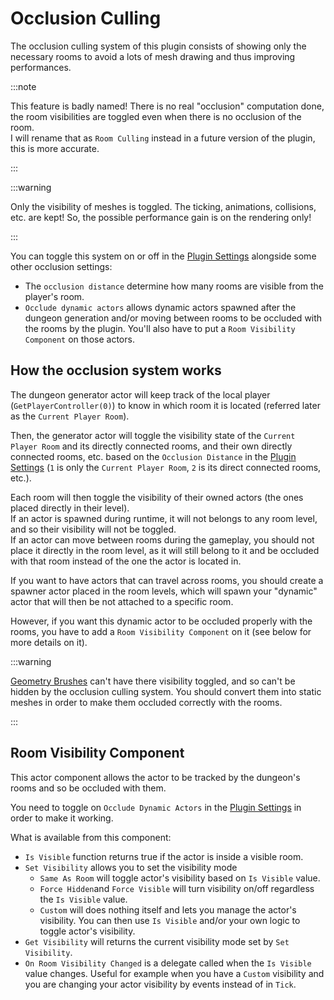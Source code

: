 # Occlusion Culling

The occlusion culling system of this plugin consists of showing only the necessary rooms to avoid a lots of mesh drawing and thus improving performances.

:::note

This feature is badly named!
There is no real "occlusion" computation done, the room visibilities are toggled even when there is no occlusion of the room.\
I will rename that as `Room Culling` instead in a future version of the plugin, this is more accurate.

:::

:::warning

Only the visibility of meshes is toggled. The ticking, animations, collisions, etc. are kept! So, the possible performance gain is on the rendering only!

:::

You can toggle this system on or off in the [Plugin Settings](Plugin-Settings.md) alongside some other occlusion settings:

- The `occlusion distance` determine how many rooms are visible from the player's room.
- `Occlude dynamic actors` allows dynamic actors spawned after the dungeon generation and/or moving between rooms to be occluded with the rooms by the plugin. You'll also have to put a `Room Visibility Component` on those actors.

## How the occlusion system works

The dungeon generator actor will keep track of the local player (`GetPlayerController(0)`) to know in which room it is located (referred later as the `Current Player Room`).

Then, the generator actor will toggle the visibility state of the `Current Player Room` and its directly connected rooms, and their own directly connected rooms, etc. based on the `Occlusion Distance` in the [Plugin Settings](Plugin-Settings.md) (`1` is only the `Current Player Room`, `2` is its direct connected rooms, etc.).

Each room will then toggle the visibility of their owned actors (the ones placed directly in their level).\
If an actor is spawned during runtime, it will not belongs to any room level, and so their visibility will not be toggled.\
If an actor can move between rooms during the gameplay, you should not place it directly in the room level, as it will still belong to it and be occluded with that room instead of the one the actor is located in.

If you want to have actors that can travel across rooms, you should create a spawner actor placed in the room levels, which will spawn your "dynamic" actor that will then be not attached to a specific room.

However, if you want this dynamic actor to be occluded properly with the rooms, you have to add a `Room Visibility Component` on it (see below for more details on it).

:::warning

[Geometry Brushes](Geometry-Brushes.md) can't have there visibility toggled, and so can't be hidden by the occlusion culling system.
You should convert them into static meshes in order to make them occluded correctly with the rooms.

:::

## Room Visibility Component

This actor component allows the actor to be tracked by the dungeon's rooms and so be occluded with them.

You need to toggle on `Occlude Dynamic Actors` in the [Plugin Settings](Plugin-Settings.md) in order to make it working.

What is available from this component:

- `Is Visible` function returns true if the actor is inside a visible room.
- `Set Visibility` allows you to set the visibility mode
  - `Same As Room` will toggle actor's visibility based on `Is Visible` value.
  - `Force Hidden`and `Force Visible` will turn visibility on/off regardless the `Is Visible` value.
  - `Custom` will does nothing itself and lets you manage the actor's visibility. You can then use `Is Visible` and/or your own logic to toggle actor's visibility.
- `Get Visibility` will returns the current visibility mode set by `Set Visibility`.
- `On Room Visibility Changed` is a delegate called when the `Is Visible` value changes. Useful for example when you have a `Custom` visibility and you are changing your actor visibility by events instead of in `Tick`.
